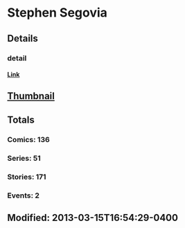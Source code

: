 # Stephen  Segovia 
## Details
### detail
#### [Link](http://marvel.com/comics/creators/9468/stephen_segovia?utm_campaign=apiRef&utm_source=225578a89fc76f3d20fbffda5d17a88d)
## [Thumbnail](http://i.annihil.us/u/prod/marvel/i/mg/b/50/4c361c1ca50ea.jpg)
## Totals
### Comics: 136
### Series: 51
### Stories: 171
### Events: 2
## Modified: 2013-03-15T16:54:29-0400